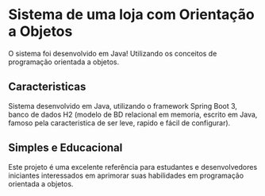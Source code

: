# Sistema de uma loja com Orientação a Objetos
O sistema foi desenvolvido em Java! Utilizando os conceitos de programação orientada a objetos.

## Caracteristicas
Sistema desenvolvido em Java, utilizando o framework Spring Boot 3, banco de dados H2 (modelo de BD relacional em memoria, escrito em Java, famoso pela caracteristica de ser leve, rapido e fácil de configurar).

## Simples e Educacional
Este projeto é uma excelente referência para estudantes e desenvolvedores iniciantes interessados em aprimorar suas habilidades em programação orientada a objetos.
